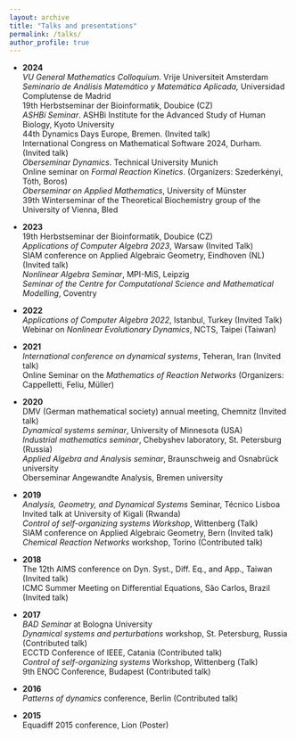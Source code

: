 ```yaml
---
layout: archive
title: "Talks and presentations"
permalink: /talks/
author_profile: true
---
```


* **2024**    
*VU General Mathematics Colloquium*. Vrije Universiteit Amsterdam    
*Seminario de Análisis Matemático y Matemática Aplicada,* Universidad Complutense de Madrid   
19th Herbstseminar der Bioinformatik, Doubice (CZ)     
*ASHBi Seminar*. ASHBi Institute for the Advanced Study of Human Biology, Kyoto University    
44th Dynamics Days Europe, Bremen. (Invited talk)    
International Congress on Mathematical Software 2024, Durham. (Invited talk)    
*Oberseminar Dynamics*. Technical University Munich   
Online seminar on *Formal Reaction Kinetics*. (Organizers: Szederkényi, Tóth, Boros)    
*Oberseminar on Applied Mathematics*, University of Münster    
39th Winterseminar of the Theoretical Biochemistry group of the University of Vienna, Bled   

* **2023**   
19th Herbstseminar der Bioinformatik, Doubice (CZ)      
*Applications of Computer Algebra 2023*, Warsaw  (Invited Talk)    
SIAM conference on Applied Algebraic Geometry, Eindhoven (NL) (Invited talk)   
*Nonlinear Algebra Seminar*, MPI-MiS, Leipzig    
*Seminar of the Centre for Computational Science and Mathematical Modelling*, Coventry 

* **2022**  
*Applications of Computer Algebra 2022*, Istanbul, Turkey (Invited Talk)   
Webinar on *Nonlinear Evolutionary Dynamics*, NCTS, Taipei (Taiwan)  

* **2021**  
*International conference on dynamical systems*, Teheran, Iran (Invited talk)   
Online Seminar on the *Mathematics of Reaction Networks* (Organizers: Cappelletti, Feliu, Müller)   

* **2020**  
DMV (German mathematical society) annual meeting, Chemnitz  (Invited talk)  
*Dynamical systems seminar*, University of Minnesota (USA)  
*Industrial mathematics seminar*, Chebyshev laboratory, St. Petersburg (Russia)  
*Applied Algebra and Analysis seminar*, Braunschweig and Osnabrück university   
Oberseminar Angewandte Analysis, Bremen university  

* **2019**  
*Analysis, Geometry, and Dynamical Systems* Seminar, Técnico Lisboa    
Invited talk at University of Kigali (Rwanda)  
*Control of self-organizing systems Workshop*, Wittenberg  (Talk)  
SIAM conference on Applied Algebraic Geometry, Bern  (Invited talk)  
*Chemical Reaction Networks* workshop, Torino  (Contributed talk)  

* **2018**  
The 12th AIMS conference on Dyn. Syst., Diff. Eq., and App., Taiwan (Invited talk)  
ICMC Summer Meeting on Differential Equations, São Carlos, Brazil (Invited talk)  
 
* **2017**  
*BAD Seminar* at Bologna University  
*Dynamical systems and perturbations* workshop, St. Petersburg, Russia (Contributed talk)  
ECCTD Conference of IEEE, Catania (Contributed talk)  
*Control of self-organizing systems* Workshop, Wittenberg (Talk)  
9th ENOC Conference, Budapest (Contributed talk)  

* **2016**  
*Patterns of dynamics* conference, Berlin (Contributed talk)  

* **2015**  
Equadiff 2015 conference, Lion (Poster)  



